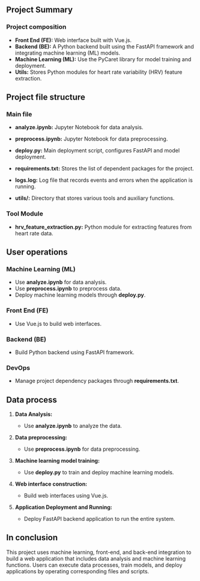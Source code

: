 ## Project Summary

### Project composition
- **Front End (FE):** Web interface built with Vue.js.
- **Backend (BE):** A Python backend built using the FastAPI framework and integrating machine learning (ML) models.
- **Machine Learning (ML):** Use the PyCaret library for model training and deployment.
- **Utils:** Stores Python modules for heart rate variability (HRV) feature extraction.

## Project file structure

### Main file

- **analyze.ipynb:** Jupyter Notebook for data analysis.

- **preprocess.ipynb:** Jupyter Notebook for data preprocessing.

- **deploy.py:** Main deployment script, configures FastAPI and model deployment.

- **requirements.txt:** Stores the list of dependent packages for the project.

- **logs.log:** Log file that records events and errors when the application is running.

- **utils/:** Directory that stores various tools and auxiliary functions.

### Tool Module

- **hrv_feature_extraction.py:** Python module for extracting features from heart rate data.

## User operations

### Machine Learning (ML)
- Use **analyze.ipynb** for data analysis.
- Use **preprocess.ipynb** to preprocess data.
- Deploy machine learning models through **deploy.py**.

### Front End (FE)
- Use Vue.js to build web interfaces.

### Backend (BE)
- Build Python backend using FastAPI framework.

### DevOps
- Manage project dependency packages through **requirements.txt**.

## Data process

1. **Data Analysis:**
    - Use **analyze.ipynb** to analyze the data.

2. **Data preprocessing:**
    - Use **preprocess.ipynb** for data preprocessing.

3. **Machine learning model training:**
    - Use **deploy.py** to train and deploy machine learning models.

4. **Web interface construction:**
    - Build web interfaces using Vue.js.

5. **Application Deployment and Running:**
    - Deploy FastAPI backend application to run the entire system.

## In conclusion
This project uses machine learning, front-end, and back-end integration to build a web application that includes data analysis and machine learning functions. Users can execute data processes, train models, and deploy applications by operating corresponding files and scripts.
